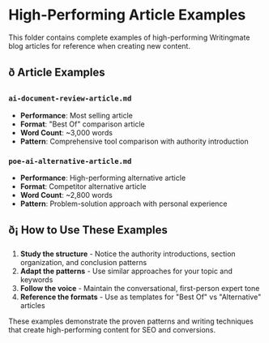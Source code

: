 # High-Performing Article Examples

This folder contains complete examples of high-performing Writingmate blog articles for reference when creating new content.

## ð Article Examples

### `ai-document-review-article.md`

- **Performance**: Most selling article
- **Format**: "Best Of" comparison article
- **Word Count**: ~3,000 words
- **Pattern**: Comprehensive tool comparison with authority introduction

### `poe-ai-alternative-article.md`

- **Performance**: High-performing alternative article
- **Format**: Competitor alternative article
- **Word Count**: ~2,800 words
- **Pattern**: Problem-solution approach with personal experience

## ð¡ How to Use These Examples

1. **Study the structure** - Notice the authority introductions, section organization, and conclusion patterns
2. **Adapt the patterns** - Use similar approaches for your topic and keywords
3. **Follow the voice** - Maintain the conversational, first-person expert tone
4. **Reference the formats** - Use as templates for "Best Of" vs "Alternative" articles

These examples demonstrate the proven patterns and writing techniques that create high-performing content for SEO and conversions.
